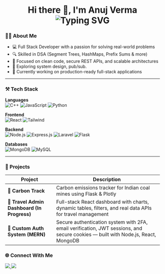 <h1 align="center">
  Hi there 👋, I'm Anuj Verma  
  <br>
  <img src="https://readme-typing-svg.demolab.com?font=Fira+Code&size=24&pause=1000&center=true&vCenter=true&width=435&lines=Full+Stack+Developer;" alt="Typing SVG" />
</h1>


### 👨‍💻 About Me

- 💻 Full Stack Developer with a passion for solving real-world problems
- 🔍 Skilled in DSA (Segment Trees, HashMaps, Prefix Sums & more)
- 🔧 Focused on clean code, secure REST APIs, and scalable architectures
- 🌱 Exploring system design, pub/sub.
- 🎯 Currently working on production-ready full-stack applications

---

### ⚒️ Tech Stack

**Languages**  
![C++](https://img.shields.io/badge/C++-00599C?style=flat-square&logo=c%2B%2B&logoColor=white)
![JavaScript](https://img.shields.io/badge/JavaScript-F7DF1E?style=flat-square&logo=javascript&logoColor=black)
![Python](https://img.shields.io/badge/Python-3776AB?style=flat-square&logo=python&logoColor=white)

**Frontend**  
![React](https://img.shields.io/badge/React-61DAFB?style=flat-square&logo=react)
![Tailwind](https://img.shields.io/badge/TailwindCSS-38B2AC?style=flat-square&logo=tailwind-css)

**Backend**  
![Node.js](https://img.shields.io/badge/Node.js-339933?style=flat-square&logo=node.js)
![Express.js](https://img.shields.io/badge/Express.js-000000?style=flat-square&logo=express)
![Laravel](https://img.shields.io/badge/Laravel-F9322C?style=flat-square&logo=laravel)
![Flask](https://img.shields.io/badge/Flask-000000?style=flat-square&logo=flask)

**Databases**  
![MongoDB](https://img.shields.io/badge/MongoDB-47A248?style=flat-square&logo=mongodb)
![MySQL](https://img.shields.io/badge/MySQL-4479A1?style=flat-square&logo=mysql)

---

### 🚀 Projects

| Project | Description |
|--------|-------------|
| 🌿 **Carbon Track** | Carbon emissions tracker for Indian coal mines using Flask & Plotly |
| 🧭 **Travel Admin Dashboard (In Progress)** | Full-stack React dashboard with charts, dynamic tables, filters, and real data APIs for travel management |
| 🔐 **Custom Auth System (MERN)** | Secure authentication system with 2FA, email verification, JWT sessions, and secure cookies — built with Node.js, React, MongoDB |

### 🌐 Connect With Me

  <a href="mailto:anujirverma@gmail.com">
    <img src="https://img.shields.io/badge/Gmail-D14836?style=flat-square&logo=gmail&logoColor=white" />
  </a>
  <a href="https://github.com/anujverma08">
    <img src="https://img.shields.io/badge/GitHub-100000?style=flat-square&logo=github&logoColor=white" />
  </a>
</p>

